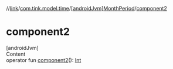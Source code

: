 //[link](../../index.md)/[com.tink.model.time](../index.md)/[[androidJvm]MonthPeriod](index.md)/[component2](component2.md)



# component2  
[androidJvm]  
Content  
operator fun [component2](component2.md)(): [Int](https://kotlinlang.org/api/latest/jvm/stdlib/kotlin/-int/index.html)  



